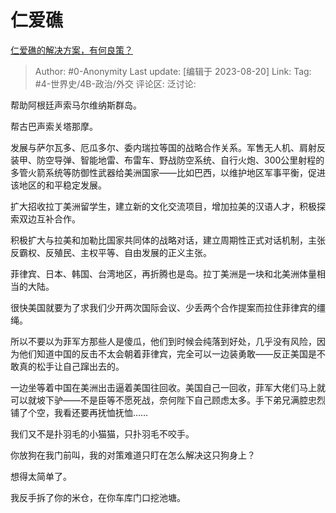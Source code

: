 # 仁爱礁
[仁爱礁的解决方案，有何良策？](https://www.zhihu.com/question/616914929/answer/3173643948)

> Author: #0-Anonymity
> Last update: [编辑于 2023-08-20]
> Link:
> Tag: #4-世界史/4B-政治/外交
> 评论区:
> 泛讨论:

帮助阿根廷声索马尔维纳斯群岛。

帮古巴声索关塔那摩。

发展与萨尔瓦多、厄瓜多尔、委内瑞拉等国的战略合作关系。军售无人机、肩射反装甲、防空导弹、智能地雷、布雷车、野战防空系统、自行火炮、300公里射程的多管火箭系统等防御性武器给美洲国家——比如巴西，以维护地区军事平衡，促进该地区的和平稳定发展。

扩大招收拉丁美洲留学生，建立新的文化交流项目，增加拉美的汉语人才，积极探索双边互补合作。

积极扩大与拉美和加勒比国家共同体的战略对话，建立周期性正式对话机制，主张反霸权、反殖民、主权平等、自由发展的正义主张。

菲律宾、日本、韩国、台湾地区，再折腾也是岛。拉丁美洲是一块和北美洲体量相当的大陆。

很快美国就要为了求我们少开两次国际会议、少丢两个合作提案而拉住菲律宾的缰绳。

所以不要以为菲军方那些人是傻瓜，他们到时候会纯落到好处，几乎没有风险，因为他们知道中国的反击不太会朝着菲律宾，完全可以一边装勇敢——反正美国是不敢真的松手让自己蹿出去的。

一边坐等着中国在美洲出击逼着美国往回收。美国自己一回收，菲军大佬们马上就可以就坡下驴——不是臣等不愿死战，奈何陛下自己顾虑太多。手下弟兄满腔忠烈铺了个空，我看还要再抚恤抚恤……

我们又不是扑羽毛的小猫猫，只扑羽毛不咬手。

你放狗在我门前叫，我的对策难道只盯在怎么解决这只狗身上？

想得太简单了。

我反手拆了你的米仓，在你车库门口挖池塘。

